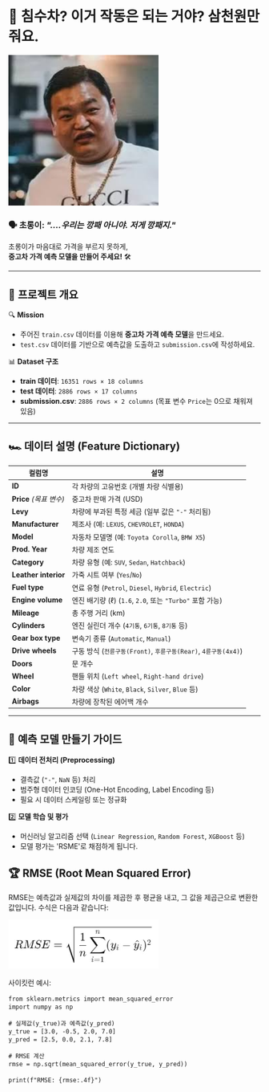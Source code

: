# 🚗 침수차? 이거 작동은 되는 거야? 삼천원만 줘요.

<p align="left">
  <img src="../asset/car.jpeg" width="300"/>
</p>

### 🗣️ 초롱이: _"....우리는 깡패 아니야. 저게 깡패지."_  

초롱이가 마음대로 가격을 부르지 못하게,  
**중고차 가격 예측 모델을 만들어 주세요!** 🛠️  

---

## 🎯 **프로젝트 개요**  
🔍 **Mission**  
- 주어진 `train.csv` 데이터를 이용해 **중고차 가격 예측 모델**을 만드세요.  
- `test.csv` 데이터를 기반으로 예측값을 도출하고 `submission.csv`에 작성하세요.  

📊 **Dataset 구조**  
- **train 데이터**: `16351 rows × 18 columns`  
- **test 데이터**: `2886 rows × 17 columns`  
- **submission.csv**: `2886 rows × 2 columns` (목표 변수 `Price`는 0으로 채워져 있음)  

---

## 🏎️ **데이터 설명 (Feature Dictionary)**  

| 컬럼명 | 설명 |
|--------|------|
| **ID** | 각 차량의 고유번호 (개별 차량 식별용) |
| **Price** _(목표 변수)_ | 중고차 판매 가격 (USD) |
| **Levy** | 차량에 부과된 특정 세금 (일부 값은 `"-"` 처리됨) |
| **Manufacturer** | 제조사 (예: `LEXUS`, `CHEVROLET`, `HONDA`) |
| **Model** | 자동차 모델명 (예: `Toyota Corolla`, `BMW X5`) |
| **Prod. Year** | 차량 제조 연도 |
| **Category** | 차량 유형 (예: `SUV`, `Sedan`, `Hatchback`) |
| **Leather interior** | 가죽 시트 여부 (`Yes`/`No`) |
| **Fuel type** | 연료 유형 (`Petrol`, `Diesel`, `Hybrid`, `Electric`) |
| **Engine volume** | 엔진 배기량 (ℓ) (`1.6`, `2.0`, 또는 `"Turbo"` 포함 가능) |
| **Mileage** | 총 주행 거리 (km) |
| **Cylinders** | 엔진 실린더 개수 (`4기통`, `6기통`, `8기통` 등) |
| **Gear box type** | 변속기 종류 (`Automatic`, `Manual`) |
| **Drive wheels** | 구동 방식 (`전륜구동(Front)`, `후륜구동(Rear)`, `4륜구동(4x4)`) |
| **Doors** | 문 개수 |
| **Wheel** | 핸들 위치 (`Left wheel`, `Right-hand drive`) |
| **Color** | 차량 색상 (`White`, `Black`, `Silver`, `Blue` 등) |
| **Airbags** | 차량에 장착된 에어백 개수 |

---

## 📌 **예측 모델 만들기 가이드**  

1️⃣ **데이터 전처리 (Preprocessing)**  
   - 결측값 (`"-"`, `NaN` 등) 처리
   - 범주형 데이터 인코딩 (One-Hot Encoding, Label Encoding 등)  
   - 필요 시 데이터 스케일링 또는 정규화

2️⃣ **모델 학습 및 평가**  
   - 머신러닝 알고리즘 선택 (`Linear Regression`, `Random Forest`, `XGBoost` 등)  
   - 모델 평가는 'RSME'로 채점하게 됩니다. 

## 🏆 RMSE (Root Mean Squared Error)

RMSE는 예측값과 실제값의 차이를 제곱한 후 평균을 내고, 그 값을 제곱근으로 변환한 값입니다. 수식은 다음과 같습니다:
<p align="left">
  <img src="../asset/RMSE.jpg" width="300"/>
</p>


사이킷런 예시:
```
from sklearn.metrics import mean_squared_error
import numpy as np

# 실제값(y_true)과 예측값(y_pred)
y_true = [3.0, -0.5, 2.0, 7.0]
y_pred = [2.5, 0.0, 2.1, 7.8]

# RMSE 계산
rmse = np.sqrt(mean_squared_error(y_true, y_pred))

print(f"RMSE: {rmse:.4f}")
```